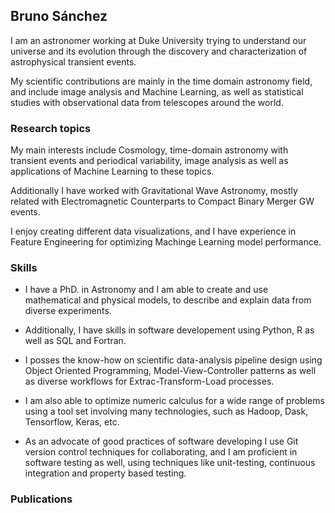 ## Bruno Sánchez

I am an astronomer working at Duke University trying to understand our universe and its evolution through the discovery and characterization of astrophysical transient events.

My scientific contributions are mainly in the time domain astronomy field, and include image analysis and Machine Learning, as well as statistical studies with observational data from telescopes around the world.


### Research topics

My main interests include Cosmology, time-domain astronomy with transient events
and periodical variability, image analysis as well as applications of Machine
Learning to these topics.

Additionally I have worked with Gravitational Wave Astronomy, mostly related
with Electromagnetic Counterparts to Compact Binary Merger GW events.

I enjoy creating different data visualizations, and I have experience in Feature
Engineering for optimizing Machinge Learning model performance.


### Skills

* I have a PhD. in Astronomy and I am able to create and use mathematical and
physical models, to describe and explain data from diverse experiments.

* Additionally, I have skills in software developement using Python, R as well as
SQL and Fortran.

* I posses the know-how on scientific data-analysis pipeline design using Object Oriented Programming, Model-View-Controller patterns as well as diverse workflows for Extrac-Transform-Load processes.

* I am also able to optimize numeric calculus for a wide range of problems using a tool set involving many technologies, such as Hadoop, Dask, Tensorflow, Keras, etc.

* As an advocate of good practices of software developing I use Git version control techniques for
collaborating, and I am proficient in software testing as well, using techniques like unit-testing, continuous integration and property based testing.

### Publications

